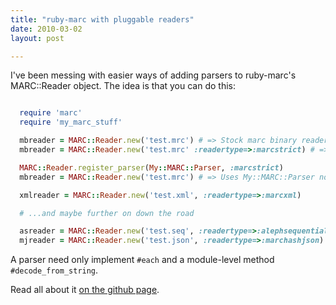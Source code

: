 ```yaml
---
title: "ruby-marc with pluggable readers"
date: 2010-03-02
layout: post

---
```


I've been messing with easier ways of adding parsers to ruby-marc's MARC::Reader object. The idea is that you can do this:


~~~ruby

  require 'marc'
  require 'my_marc_stuff'

  mbreader = MARC::Reader.new('test.mrc') # => Stock marc binary reader
  mbreader = MARC::Reader.new('test.mrc' :readertype=>:marcstrict) # => ditto

  MARC::Reader.register_parser(My::MARC::Parser, :marcstrict)
  mbreader = MARC::Reader.new('test.mrc') # => Uses My::MARC::Parser now

  xmlreader = MARC::Reader.new('test.xml', :readertype=>:marcxml)

  # ...and maybe further on down the road

  asreader = MARC::Reader.new('test.seq', :readertype=>:alephsequential)
  mjreader = MARC::Reader.new('test.json', :readertype=>:marchashjson)

~~~

A parser need only implement `#each` and a module-level method `#decode_from_string`.

Read all about it [on the github page](http://github.com/billdueber/ruby-marc-plugable-readers).
